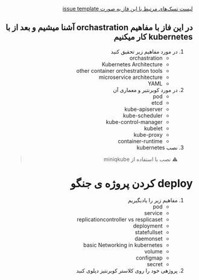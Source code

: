 <div dir="rtl" align='right'>

[لیست تسک‌های مرتبط با این فاز به صورت issue template](./issue-Phase07.md)

## در این فاز با مفاهیم orchastration آشنا میشیم و بعد از با kubernetes  کار میکنیم

1. در مورد مفاهیم زیر تحقیق کنید
    - orchastration
    - Kubernetes Architecture
    - other container orchestration tools
    - microservice architecture
    - YAML
1. در مورد کوبرنتیر و معماری آن
    - pod
    - etcd
    - kube-apiserver
    - kube-scheduler
    - kube-control-manager
    - kubelet
    - kube-proxy
    - container-runtime
1. نصب kubernetes
    > :warning: نصب با استفاده از miniqkube
# deploy کردن پروژه ی جنگو 
 
 
 1. مفاهیم زیر را یادبگیریم
     - pod
     - service
     - replicationcontroller vs resplicaset
     - deployment
     - statefullset
     - daemonset
     - basic Networking in kubernetes
     - volume
     - configmap 
     - secret
 1. پروژهی خود را روی کلاستر کوبرنتیز دپلوی کنید
